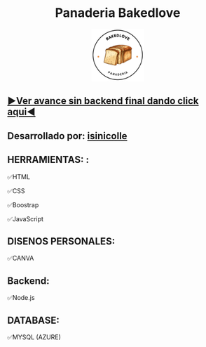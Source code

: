 <h1 align="center">Panaderia Bakedlove</h1>

<div align="center"><p><a href="https://isiszapata2001.github.io/"><img src="https://github.com/isinicolle/Panaderia_Bakedlove/blob/main/assets/img/logo_panaderia%20(300%C2%A0%C3%97%C2%A0300%C2%A0px).png" height="120" width="auto" alt="Pagina Panaderia Bakedlove"></a></p></div>

## [▶Ver avance sin backend final dando click aqui◀](https://isiszapata2001.github.io/) 

## <span align="center">Desarrollado por: [isinicolle](https://github.com/isinicolle)</span>


## HERRAMIENTAS: : 

✅HTML

✅CSS

✅Boostrap

✅JavaScript


## DISENOS PERSONALES: 

✅CANVA

## Backend:

✅Node.js

## DATABASE: 

✅MYSQL (AZURE)


